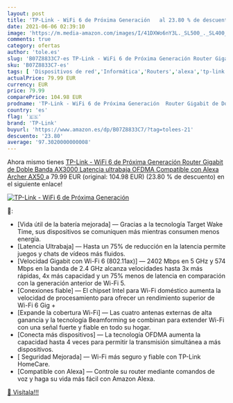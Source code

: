 ```yaml
---
layout: post
title: 'TP-Link - WiFi 6 de Próxima Generación   al 23.80 % de descuento'
date: 2021-06-06 02:39:10
image: 'https://m.media-amazon.com/images/I/41DXWo6nY3L._SL500_._SL400_.jpg'
comments: true
category: ofertas
author: 'tole.es'
slug: 'B07Z8833C7-es TP-Link - WiFi 6 de Próxima Generación Router Gigabit de...'
sku: 'B07Z8833C7-es'
tags: [ 'Dispositivos de red','Informática','Routers','alexa','tp-link', ]
actualPrice: 79.99 EUR
currency: EUR
price: 79.99
comparePrice: 104.98 EUR
prodname: 'TP-Link - WiFi 6 de Próxima Generación  Router Gigabit de Doble Banda AX3000  Latencia ultrabaja  OFDMA  Compatible con Alexa  Archer AX50 '
country: 'es'
flag: '🇪🇸'
brand: 'TP-Link'
buyurl: 'https://www.amazon.es/dp/B07Z8833C7/?tag=tolees-21'
descuento: '23.80'
average: '97.3020000000008'
---
```


Ahora mismo tienes [TP-Link - WiFi 6 de Próxima Generación  Router Gigabit de Doble Banda AX3000  Latencia ultrabaja  OFDMA  Compatible con Alexa  Archer AX50 ](https://www.amazon.es/dp/B07Z8833C7/?tag=tolees-21) a 79.99 EUR (original: 104.98 EUR) (23.80 %  de descuento) en el siguiente enlace!

[![TP-Link - WiFi 6 de Próxima Generación  ](https://m.media-amazon.com/images/I/41DXWo6nY3L._SL500_._SL400_.jpg)](https://www.amazon.es/dp/B07Z8833C7/?tag=tolees-21)

🔎:

- [Vida útil de la batería mejorada] — Gracias a la tecnología Target Wake Time, sus dispositivos se comuniquen más mientras consumen menos energía.
- [Latencia Ultrabaja] — Hasta un 75% de reducción en la latencia permite juegos y chats de vídeos más fluidos.
- [Velocidad Gigabit con Wi-Fi 6 (802.11ax)] — 2402 Mbps en 5 GHz y 574 Mbps en la banda de 2.4 GHz alcanza velocidades hasta 3x más rápidas, 4x más capacidad y un 75% menos de latencia en comparación con la generación anterior de Wi-Fi 5.
- [Conexiones fiable] — El chipset Intel para Wi-Fi doméstico aumenta la velocidad de procesamiento para ofrecer un rendimiento superior de Wi-Fi 6 Gig +
- [Expande la cobertura Wi-Fi] — Las cuatro antenas externas de alta ganancia y la tecnología Beamforming se combinan para extender Wi-Fi con una señal fuerte y fiable en todo su hogar.
- [Conecta más dispositivos] — La tecnología OFDMA aumenta la capacidad hasta 4 veces para permitir la transmisión simultánea a más dispositivos.
- [ Seguridad Mejorada] — Wi-Fi más seguro y fiable con TP-Link HomeCare.
- [Compatible con Alexa] — Controle su router mediante comandos de voz y haga su vida más fácil con Amazon Alexa.

[🛒 Visítala!!!](https://www.amazon.es/dp/B07Z8833C7/?tag=tolees-21)
